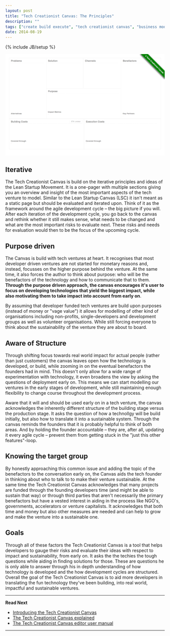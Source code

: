 ```yaml
---
layout: post
title: "Tech Creationist Canvas: The Principles"
description: ""
tags: ["create build execute", "tech creationist canvas", "business model canvas", "cbe", "lean startup canvas", "lean startup", "principles"]
date: 2014-08-19
---
```

{% include JB/setup %}

[![The Tech Creationist Canvas](/assets/content/posts/tech-creationist-canvas.png)](/assets/content/posts/tech-creationist-canvas.png)


## Iterative

The Tech Creationist Canvas is build on the iterative principles and ideas of the Lean Startup Movement. It is a one-pager with multiple sections giving you an overview and insight of the most important aspects of the tech venture to model. Similar to the Lean Startup Canvas (LSC) it isn't meant as a static page but should be evaluated and iterated upon. Think of it as the framework around the agile development cycle – the big picture if you will. After each iteration of the development cycle, you go back to the canvas and rethink whether it still makes sense, what needs to be changed and what are the most important risks to evaluate next. These risks and needs for evaluation would then to be the focus of the upcoming cycle.

## Purpose driven

The Canvas is build with tech ventures at heart. It recognises that most developer driven ventures are not started for monetary reasons and, instead, focusses on the higher purpose behind the venture. At the same time, it also forces the author to think about purpose: who will be the benefactors of the technology and how to communicate that to them. **Through the purpose driven approach, the canvas encourages it's user to focus on developing technologies that yield the biggest impact, while also motivating them to take impact into account from early on**.

By assuming that developer funded tech ventures are build upon purposes (instead of money or "vage value") it allows for modelling of other kind of organisations including non-profits, single-developers and development groups as well as volunteer organisations. While still forcing everyone to think about the sustainability of the venture they are about to board.

## Aware of Structure

Through shifting focus towards real world impact for actual people (rather than just customers) the canvas leaves open how the technology is developed, or build, while zooming in on the eventual benefactors the founders had in mind. This doesn't only allow for a wide range of experimentation with technology, it even broadens the view by asking the questions of deployment early on. This means we can start modelling our ventures in the early stages of development, while still maintaining enough flexibility to change course throughout the development process.

Aware that it will and should be used early on in a tech venture, the canvas acknowledges the inherently different structure of the building stage versus the production stage. It asks the question of how a technollgy will be build initially, but also how to translate it into a sustainable system. Through the canvas reminds the founders that it is probably helpful to think of both areas. And by holding the founder accountable – they are, after all, updating it every agile cycle –  prevent them from getting stuck in the "just this other features"-loop.

## Knowing the target group

By honestly approaching this common issue and adding the topic of the benefactors to the conversation early on, the Canvas aids the tech founder in thinking about who to talk to to make their venture sustainable. At the same time the Tech Creationist Canvas acknowledges that many projects are funded through the founding developers time (and might be able to sustain that way) or through third parties that aren't necessarily the primary benefactors but have a vested interest in aiding in the process like NGO's, governments, accelerators or venture capitalists. It acknowledges that both time and money but also other measures are needed and can help to grow and make the venture into a sustainable one.

## Goals

Through all of these factors the Tech Creationist Canvas is a tool that helps developers to gauge their risks and evaluate their ideas with respect to impact and sustainability, from early on. It asks the the techies the tough questions while aiding in finding solutions for those. These are questions he is only able to answer through his in depth understanding of how technology is developed and the how development cycles are structured. Overall the goal of the Tech Creationist Canvas is to aid more developers in translating the fun technology they've been building, into real world, impactful and sustainable ventures.

---

**Read Next**

 - [Introducing the Tech Creationist Canvas](/2014/08/19/introducing-the-tech-creationist-canvas/)
 - [The Tech Creationist Canvas explained](/2014/08/19/tech-creationist-canvas-explained/)
 - [The Tech Creationist Canvas editor user manual](/2014/08/19/the-tech-creationist-canvas-editor/)

---
